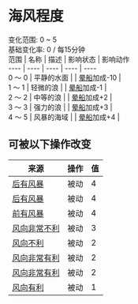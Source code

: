 # 海风程度  
变化范围: 0 ~ 5  
基础变化率: 0 / 每15分钟  
范围  |  名称  |  描述  |  影响状态  |  影响动作  
----  |  ----  |  ----  |  ----  |  ----  
0 ～ 0  |  平静的水面  |    |  [晕船](SeaSickness.md)加成-10  |    
1 ～ 1  |  轻微的浪  |    |  [晕船](SeaSickness.md)加成-1  |    
2 ～ 2  |  中等的浪  |    |  [晕船](SeaSickness.md)加成+2  |    
3 ～ 3  |  强力的浪  |    |  [晕船](SeaSickness.md)加成+3  |    
4 ～ 5  |  风暴的海域  |    |  [晕船](SeaSickness.md)加成+4  |    
## 可被以下操作改变  
来源  |  操作  |  值  
----  |  ----  |  ----  
[后有风暴](OpenSea_StormBehind.md)  |  被动  |  4  
[后有风暴](OpenSea_StormBehindInfinite.md)  |  被动  |  4  
[前有风暴](OpenSea_StormFront.md)  |  被动  |  4  
[风向非常不利](OpenSea_VeryUnFavourable.md)  |  被动  |  3  
[风向不利](OpenSea_UnFavourable.md)  |  被动  |  2  
[风向非常有利](OpenSea_VeryFavourable.md)  |  被动  |  2  
[风向非常有利](OpenSea_VeryFavourableInfinite.md)  |  被动  |  2  
[风向有利](OpenSea_Favourable.md)  |  被动  |  1  
